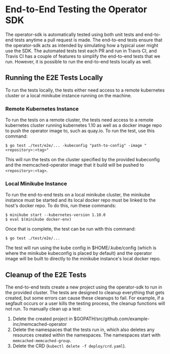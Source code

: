 # End-to-End Testing the Operator SDK
The operator-sdk is automatically tested using both unit tests and end-to-end tests anytime
a pull request is made. The end-to-end tests ensure that the operator-sdk acts as intended by
simulating how a typical user might use the SDK. The automated tests test each PR and run in
Travis CI, and Travis CI has a couple of features to simplify the end-to-end tests that we run.
However, it is possible to run the end-to-end tests locally as well.

## Running the E2E Tests Locally
To run the tests locally, the tests either need access to a remote kubernetes cluster or a
local minikube instance running on the machine.

### Remote Kubernetes Instance
To run the tests on a remote cluster, the tests need access to a remote kubernetes cluster
running kubernetes 1.10 as well as a docker image repo to push the operator image to,
such as quay.io. To run the test, use this command:
```
$ go test ./test/e2e/... -kubeconfig "path-to-config" -image "<repository>:<tag>"
```

This will run the tests on the cluster specified by the provided kubeconfig and the
memcached-operator image that it build will be pushed to `<repository>:<tag>`.

### Local Minikube Instance
To run the end-to-end tests on a local minikube cluster, the minikube instance must be
started and its local docker repo must be linked to the host's docker repo. To do this,
run these commands:
```
$ minikube start --kubernetes-version 1.10.0
$ eval $(minikube docker-env)
```

Once that is complete, the test can be run with this command:
```
$ go test ./test/e2e/...
```

The test will run using the kube config in $HOME/.kube/config (which is where the minikube
kubeconfig is placed by default) and the operator image will be built to directly to the
minikube instance's local docker repo.

## Cleanup of the E2E Tests
The end-to-end tests create a new project using the operator-sdk to run in the provided
cluster. The tests are designed to cleanup everything that gets created, but some errors
can cause these cleanups to fail. For example, if a segfault occurs or a user kills the
testing process, the cleanup functions will not run. To manually clean up a test:
1. Delete the created project in $GOPATH/src/github.com/example-inc/memcached-operator
2. Delete the namespaces that the tests run in, which also deletes any resources created
within the namespaces. The namespaces start with `memcached-memcached-group`.
3. Delete the CRD (`kubectl delete -f deploy/crd.yaml`).
